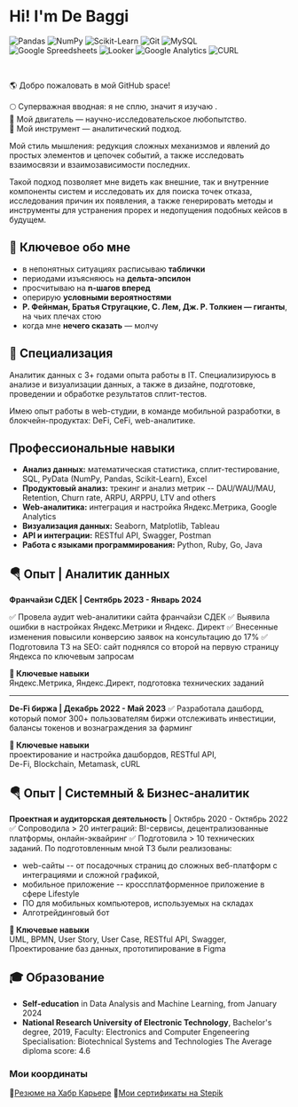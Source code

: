 # Hi! I'm De Baggi
![Pandas](https://img.shields.io/badge/pandas-150458.svg?style=for-the-badge&logo=pandas&logoColor=white)
![NumPy](https://img.shields.io/badge/NumPy-013243.svg?style=for-the-badge&logo=NumPy&logoColor=white)
![Scikit-Learn](https://img.shields.io/badge/scikitlearn-F7931E.svg?style=for-the-badge&logo=scikit-learn&logoColor=white)
![Git](https://img.shields.io/badge/Git-F05032.svg?style=for-the-badge&logo=Git&logoColor=white)
![MySQL](https://img.shields.io/badge/MySQL-4479A1.svg?style=for-the-badge&logo=MySQL&logoColor=white)</br>
![Google Spreedsheets](https://img.shields.io/badge/Google%20Sheets-34A853.svg?style=for-the-badge&logo=Google-Sheets&logoColor=white)
![Looker](https://img.shields.io/badge/Looker-4285F4.svg?style=for-the-badge&logo=Looker&logoColor=white)
![Google Analytics](https://img.shields.io/badge/Google%20Analytics-E37400.svg?style=for-the-badge&logo=Google-Analytics&logoColor=white)
![CURL](https://img.shields.io/badge/curl-073551.svg?style=for-the-badge&logo=curl&logoColor=white)

</br>

🌎 Добро пожаловать в мой GitHub space!

🌕 Суперважная вводная: я не сплю, значит я изучаю .</br> 
🧬 Мой двигатель —  научно-исследовательское любопытство.</br>
🧠 Мой инструмент — аналитический подход.</br>

Мой стиль мышления: редукция сложных механизмов и явлений до простых элементов и цепочек событий, а также исследовать  взаимосвязи и взаимозависимости последних.

Такой подход позволяет мне видеть как внешние, так и внутренние компоненты систем и исследовать их  для поиска точек отказа, исследования причин их появления, а также генерировать методы и инструменты для устранения прорех  и недопущения подобных кейсов в будущем.

##  🖖 Ключевое обо мне
+ в непонятных ситуациях расписываю **таблички** 
+ периодами изъясняюсь на **дельта-эпсилон**
+ просчитываю на **n-шагов вперед**
+ оперирую **условными вероятностями**
+ **Р. Фейнман, Братья Стругацкие, С. Лем, Дж. Р. Толкиен — гиганты**, на чьих плечах стою
+ когда мне **нечего сказать**  — молчу

## 💎 Специализация

Аналитик данных с 3+ годами опыта работы в IT. Специализируюсь в анализе и визуализации данных, а также в дизайне, подготовке, проведении и обработке результатов сплит-тестов.

Имею опыт работы в web-студии, в команде мобильной разработки, в блокчейн-продуктах: DeFi, CeFi, web-аналитике.

##  Профессиональные навыки

+ **Анализ данных:** 
математическая статистика, сплит-тестирование, 
SQL, PyData (NumPy, Pandas, Scikit-Learn), Excel
+ **Продуктовый анализ:**
трекинг и анализ метрик -- DAU/WAU/MAU, Retention, Churn rate, ARPU, ARPPU, LTV and others
+ **Web-аналитика:**
интеграция и настройка Яндекс.Метрика, Google Analytics
+ **Визуализация данных:**
Seaborn, Matplotlib, Tableau
+ **API и интеграции:**
RESTful API, Swagger, Postman
+ **Работа с языками программирования:**
Python, Ruby, Go, Java


##  🪂 Опыт | Аналитик данных

 **Франчайзи СДЕК | Сентябрь 2023 - Январь 2024**
 
✅ Провела аудит web-аналитики сайта франчайзи СДЕК
✅ Выявила ошибки в настройках Яндекс.Метрики и Яндекс. Директ
✅ Внесенные изменения повысили конверсию заявок на консультацию до 17% 
✅ Подготовила ТЗ на SEO: сайт поднялся со второй на первую страницу Яндекса по ключевым запросам


**🔑 Ключевые навыки**</br>
Яндекс.Метрика, Яндекс.Директ, подготовка технических заданий

---
**De-Fi биржа | Декабрь 2022 - Май 2023**
✅ Разработала дашборд, который помог 300+ пользователям биржи отслеживать инвестиции, балансы токенов и вознаграждения за фарминг


**🔑 Ключевые навыки**</br>
проектирование и настройка дашбордов, RESTful API,</br>
De-Fi, Blockchain, Metamask, cURL

##  🪂 Опыт | Системный & Бизнес-аналитик

**Проектная и аудиторская деятельность** | Октябрь 2020 - Октябрь 2022
✅ Сопроводила > 20 интеграций: BI-сервисы, децентрализованные платформы, онлайн-эквайринг
✅ Подготовила > 10  технических заданий. По подготовленным мной ТЗ были реализованы: 
+ web-сайты -- от посадочных страниц до сложных веб-платформ с интеграциями и сложной графикой, 
+ мобильное приложение -- кроссплатформенное приложение в сфере Lifestyle
+ ПО для мобильных компьютеров, используемых на складах
+ Алготрейдинговый бот

**🔑 Ключевые навыки**</br>
UML, BPMN, User Story, User Case, RESTful API, Swagger,</br>
Проектирование баз данных, прототипирование в Figma

## 🎓 Образование

 + **Self-education** in Data Analysis and Machine Learning, from January 2024
+ **National Research University of Electronic Technology**, Bachelor's degree, 2019, 
Faculty: Electronics and Computer Engeneering
Specialisation: Biotechnical Systems and Technologies
The Average diploma score: 4.6

### Мои координаты
📍[Резюме на Хабр Карьере](https://career.habr.com/kali_li)
📍[Мои сертификаты на Stepik](https://stepik.org/users/509054330/certificates)
